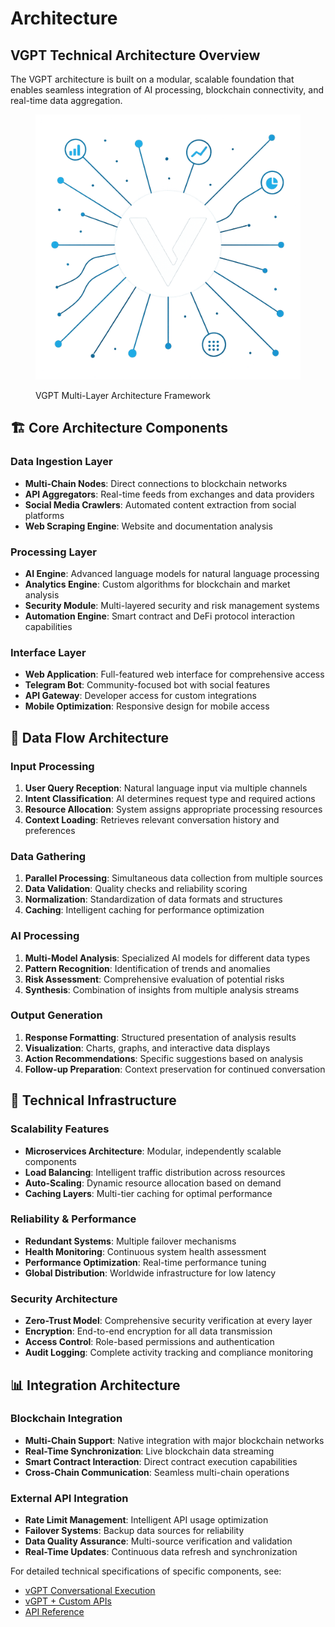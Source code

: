 # Architecture

## VGPT Technical Architecture Overview

The VGPT architecture is built on a modular, scalable foundation that enables seamless integration of AI processing, blockchain connectivity, and real-time data aggregation.

<figure><img src="assets/framework.png" alt="VGPT Architecture"><figcaption><p>VGPT Multi-Layer Architecture Framework</p></figcaption></figure>

## 🏗️ Core Architecture Components

### **Data Ingestion Layer**
- **Multi-Chain Nodes**: Direct connections to blockchain networks
- **API Aggregators**: Real-time feeds from exchanges and data providers
- **Social Media Crawlers**: Automated content extraction from social platforms
- **Web Scraping Engine**: Website and documentation analysis

### **Processing Layer**
- **AI Engine**: Advanced language models for natural language processing
- **Analytics Engine**: Custom algorithms for blockchain and market analysis
- **Security Module**: Multi-layered security and risk management systems
- **Automation Engine**: Smart contract and DeFi protocol interaction capabilities

### **Interface Layer**
- **Web Application**: Full-featured web interface for comprehensive access
- **Telegram Bot**: Community-focused bot with social features
- **API Gateway**: Developer access for custom integrations
- **Mobile Optimization**: Responsive design for mobile access

## 🔄 Data Flow Architecture

### **Input Processing**
1. **User Query Reception**: Natural language input via multiple channels
2. **Intent Classification**: AI determines request type and required actions
3. **Resource Allocation**: System assigns appropriate processing resources
4. **Context Loading**: Retrieves relevant conversation history and preferences

### **Data Gathering**
1. **Parallel Processing**: Simultaneous data collection from multiple sources
2. **Data Validation**: Quality checks and reliability scoring
3. **Normalization**: Standardization of data formats and structures
4. **Caching**: Intelligent caching for performance optimization

### **AI Processing**
1. **Multi-Model Analysis**: Specialized AI models for different data types
2. **Pattern Recognition**: Identification of trends and anomalies
3. **Risk Assessment**: Comprehensive evaluation of potential risks
4. **Synthesis**: Combination of insights from multiple analysis streams

### **Output Generation**
1. **Response Formatting**: Structured presentation of analysis results
2. **Visualization**: Charts, graphs, and interactive data displays
3. **Action Recommendations**: Specific suggestions based on analysis
4. **Follow-up Preparation**: Context preservation for continued conversation

## 🔧 Technical Infrastructure

### **Scalability Features**
- **Microservices Architecture**: Modular, independently scalable components
- **Load Balancing**: Intelligent traffic distribution across resources
- **Auto-Scaling**: Dynamic resource allocation based on demand
- **Caching Layers**: Multi-tier caching for optimal performance

### **Reliability & Performance**
- **Redundant Systems**: Multiple failover mechanisms
- **Health Monitoring**: Continuous system health assessment
- **Performance Optimization**: Real-time performance tuning
- **Global Distribution**: Worldwide infrastructure for low latency

### **Security Architecture**
- **Zero-Trust Model**: Comprehensive security verification at every layer
- **Encryption**: End-to-end encryption for all data transmission
- **Access Control**: Role-based permissions and authentication
- **Audit Logging**: Complete activity tracking and compliance monitoring

## 📊 Integration Architecture

### **Blockchain Integration**
- **Multi-Chain Support**: Native integration with major blockchain networks
- **Real-Time Synchronization**: Live blockchain data streaming
- **Smart Contract Interaction**: Direct contract execution capabilities
- **Cross-Chain Communication**: Seamless multi-chain operations

### **External API Integration**
- **Rate Limit Management**: Intelligent API usage optimization
- **Failover Systems**: Backup data sources for reliability
- **Data Quality Assurance**: Multi-source verification and validation
- **Real-Time Updates**: Continuous data refresh and synchronization

For detailed technical specifications of specific components, see:
- [vGPT Conversational Execution](3-4-1-vGPT-Conversational-Execution.md)
- [vGPT + Custom APIs](3-4-2-vGPT-Custom-APIs.md)
- [API Reference](3-4-3-API-Reference.md) 
